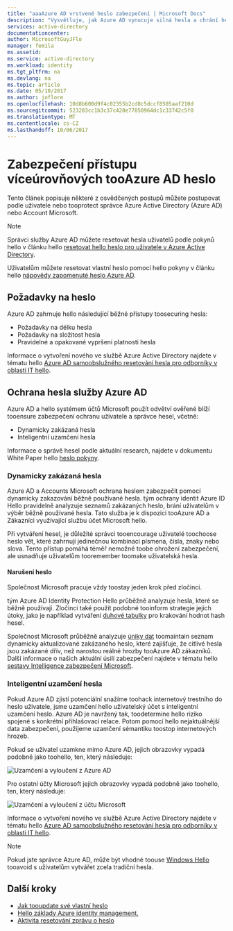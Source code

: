 ```yaml
---
title: "aaaAzure AD vrstvené heslo zabezpečení | Microsoft Docs"
description: "Vysvětluje, jak Azure AD vynucuje silná hesla a chrání hesla uživatelů z zločinci,"
services: active-directory
documentationcenter: 
author: MicrosoftGuyJFlo
manager: femila
ms.assetid: 
ms.service: active-directory
ms.workload: identity
ms.tgt_pltfrm: na
ms.devlang: na
ms.topic: article
ms.date: 05/10/2017
ms.author: joflore
ms.openlocfilehash: 10d8b600d9f4c02355b2cd8c5dccf8505aaf210d
ms.sourcegitcommit: 523283cc1b3c37c428e77850964dc1c33742c5f0
ms.translationtype: MT
ms.contentlocale: cs-CZ
ms.lasthandoff: 10/06/2017
---
```

# <a name="a-multi-tiered-approach-tooazure-ad-password-security"></a>Zabezpečení přístupu víceúrovňových tooAzure AD heslo

Tento článek popisuje některé z osvědčených postupů můžete postupovat podle uživatele nebo tooprotect správce Azure Active Directory (Azure AD) nebo Account Microsoft.

 > [!NOTE]
 > Správci služby Azure AD můžete resetovat hesla uživatelů podle pokynů hello v článku hello [resetovat hello heslo pro uživatele v Azure Active Directory](active-directory-users-reset-password-azure-portal.md).
 >
 > Uživatelům můžete resetovat vlastní heslo pomocí hello pokyny v článku hello [nápovědy zapomenuté heslo Azure AD](active-directory-passwords-update-your-own-password.md).
 >

## <a name="password-requirements"></a>Požadavky na heslo

Azure AD zahrnuje hello následující běžné přístupy toosecuring hesla:

* Požadavky na délku hesla
* Požadavky na složitost hesla
* Pravidelné a opakované vypršení platnosti hesla

Informace o vytvoření nového ve službě Azure Active Directory najdete v tématu hello [Azure AD samoobslužného resetování hesla pro odborníky v oblasti IT hello](active-directory-passwords.md).

## <a name="azure-ad-password-protections"></a>Ochrana hesla služby Azure AD

Azure AD a hello systémem účtů Microsoft použít odvětví ověřené blíží tooensure zabezpečení ochranu uživatele a správce hesel, včetně:

* Dynamicky zakázaná hesla
* Inteligentní uzamčení hesla

Informace o správě hesel podle aktuální research, najdete v dokumentu White Paper hello [heslo pokyny](http://aka.ms/passwordguidance).

### <a name="dynamically-banned-passwords"></a>Dynamicky zakázaná hesla

Azure AD a Accounts Microsoft ochrana heslem zabezpečit pomocí dynamicky zakazování běžně používané hesla. tým ochrany identit Azure ID Hello pravidelně analyzuje seznamů zakázaných heslo, brání uživatelům v výběr běžně používané hesla. Tato služba je k dispozici tooAzure AD a Zákazníci využívající službu účet Microsoft hello.

Při vytváření hesel, je důležité správci tooencourage uživatelé toochoose heslo vět, které zahrnují jedinečnou kombinaci písmena, čísla, znaky nebo slova. Tento přístup pomáhá téměř nemožné toobe ohrožení zabezpečení, ale usnadňuje uživatelům tooremember toomake uživatelská hesla.

#### <a name="password-breaches"></a>Narušení heslo

Společnost Microsoft pracuje vždy toostay jeden krok před zločinci.

tým Azure AD Identity Protection Hello průběžně analyzuje hesla, které se běžně používají. Zločinci také použít podobné tooinform strategie jejich útoky, jako je například vytváření [duhové tabulky](https://en.wikipedia.org/wiki/Rainbow_table) pro krakování hodnot hash hesel.

Společnost Microsoft průběžně analyzuje [úniky dat](https://www.privacyrights.org/data-breaches) toomaintain seznam dynamicky aktualizované zakázaného heslo, které zajišťuje, že citlivé hesla jsou zakázané dřív, než narostou reálné hrozby tooAzure AD zákazníků. Další informace o našich aktuální úsilí zabezpečení najdete v tématu hello [sestavy Intelligence zabezpečení Microsoft](https://www.microsoft.com/security/sir/default.aspx).

### <a name="smart-password-lockout"></a>Inteligentní uzamčení hesla

Pokud Azure AD zjistí potenciální snažíme toohack internetový trestního do heslo uživatele, jsme uzamčení hello uživatelský účet s inteligentní uzamčení heslo. Azure AD je navržený tak, toodetermine hello riziko spojené s konkrétní přihlašovací relace. Potom pomocí hello nejaktuálnější data zabezpečení, použijeme uzamčení sémantiku toostop internetových hrozeb.

Pokud se uživatel uzamkne mimo Azure AD, jejich obrazovky vypadá podobně jako toohello, ten, který následuje:

  ![Uzamčení a vyloučení z Azure AD](./media/active-directory-secure-passwords/locked-out-azuread.png)

Pro ostatní účty Microsoft jejich obrazovky vypadá podobně jako toohello, ten, který následuje:

  ![Uzamčení a vyloučení z účtu Microsoft](./media/active-directory-secure-passwords/locked-out-ms-accounts.png)

Informace o vytvoření nového ve službě Azure Active Directory najdete v tématu hello [Azure AD samoobslužného resetování hesla pro odborníky v oblasti IT hello](active-directory-passwords.md).

  >[!NOTE]
  >Pokud jste správce Azure AD, může být vhodné toouse [Windows Hello](https://www.microsoft.com/windows/windows-hello) tooavoid s uživatelům vytvářet zcela tradiční hesla.
  >

## <a name="next-steps"></a>Další kroky

* [Jak tooupdate své vlastní heslo](active-directory-passwords-update-your-own-password.md)
* [Hello základy Azure identity management.](fundamentals-identity.md)
* [Aktivita resetování zprávu o heslo](active-directory-passwords-reporting.md)


